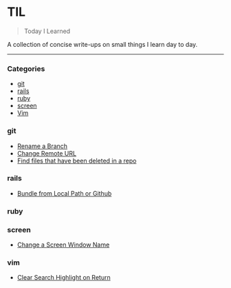 # TIL

> Today I Learned

A collection of concise write-ups on small things I learn day to day.

---

### Categories

- [git](#git)
- [rails](#rails)
- [ruby](#ruby)
- [screen](#screen)
- [Vim](#vim)


### git
- [Rename a Branch](git/rename_a_branch.md)
- [Change Remote URL](git/change_remote_url.md)
- [Find files that have been deleted in a repo](git/find_deleted_files.md)

### rails
- [Bundle from Local Path or Github](rails/bundle_from_local_github.md)

### ruby

### screen
- [Change a Screen Window Name](screen/rename_window.md)

### vim
- [Clear Search Highlight on Return](vim/clear_search_highlight_on_return.md)
